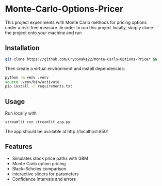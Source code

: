 # Monte-Carlo-Options-Pricer

This project experiments with Monte Carlo methods for pricing options under a risk-free measure. In order to run this project locally, simply clone the project onto your machine and run

## Installation

```bash
git clone https://github.com/CryoSnake22/Monte-Carlo-Options-Pricer && cd Monte-Carlo-Options-Pricer
```

Then create a virtual environment and install dependencies:

```bash
python -m venv .venv
source .venv/bin/activate
pip install -r requirements.txt
```

## Usage

Run locally with

```bash
streamlit run streamlit_app.py
```

The app should be available at http://localhost:8501

## Features

- Simulates stock price paths with GBM
- Monte Carlo option pricing
- Black–Scholes comparison
- Interactive sliders for parameters
- Confidence Intervals and errors
